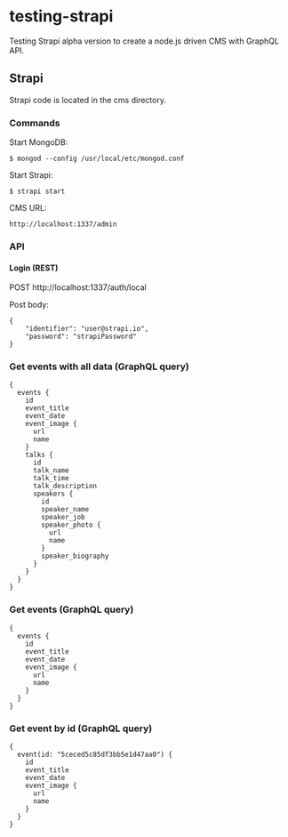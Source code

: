 # testing-strapi
Testing Strapi alpha version to create a node.js driven CMS with GraphQL API.

## Strapi

Strapi code is located in the cms directory.

### Commands

Start MongoDB:

```$ mongod --config /usr/local/etc/mongod.conf```

Start Strapi:

```$ strapi start```

CMS URL:

```http://localhost:1337/admin``` 

### API

#### Login (REST)

POST http://localhost:1337/auth/local

Post body:

```
{
    "identifier": "user@strapi.io",
    "password": "strapiPassword"
}
```

### Get events with all data (GraphQL query)

```
{
  events {
    id
    event_title
    event_date
    event_image {
      url
      name
    }
    talks {
      id
      talk_name
      talk_time
      talk_description
      speakers {
        id
        speaker_name
        speaker_job
        speaker_photo {
          url
          name
        }
        speaker_biography
      }
    }
  }
}

```

### Get events (GraphQL query)

```
{
  events {
    id
    event_title
    event_date
    event_image {
      url
      name
    }
  }
}
```

### Get event by id (GraphQL query)

```
{
  event(id: "5ceced5c85df3bb5e1d47aa0") {
    id
    event_title
    event_date
    event_image {
      url
      name
    }
  }
}
```